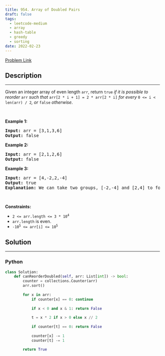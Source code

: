 ```yaml
---
title: 954. Array of Doubled Pairs
draft: false
tags: 
  - leetcode-medium
  - array
  - hash-table
  - greedy
  - sorting
date: 2022-02-23
---
```


[Problem Link](https://leetcode.com/problems/array-of-doubled-pairs/)

## Description

---
<p>Given an integer array of even length <code>arr</code>, return <code>true</code><em> if it is possible to reorder </em><code>arr</code><em> such that </em><code>arr[2 * i + 1] = 2 * arr[2 * i]</code><em> for every </em><code>0 &lt;= i &lt; len(arr) / 2</code><em>, or </em><code>false</code><em> otherwise</em>.</p>

<p>&nbsp;</p>
<p><strong class="example">Example 1:</strong></p>

<pre>
<strong>Input:</strong> arr = [3,1,3,6]
<strong>Output:</strong> false
</pre>

<p><strong class="example">Example 2:</strong></p>

<pre>
<strong>Input:</strong> arr = [2,1,2,6]
<strong>Output:</strong> false
</pre>

<p><strong class="example">Example 3:</strong></p>

<pre>
<strong>Input:</strong> arr = [4,-2,2,-4]
<strong>Output:</strong> true
<strong>Explanation:</strong> We can take two groups, [-2,-4] and [2,4] to form [-2,-4,2,4] or [2,4,-2,-4].
</pre>

<p>&nbsp;</p>
<p><strong>Constraints:</strong></p>

<ul>
	<li><code>2 &lt;= arr.length &lt;= 3 * 10<sup>4</sup></code></li>
	<li><code>arr.length</code> is even.</li>
	<li><code>-10<sup>5</sup> &lt;= arr[i] &lt;= 10<sup>5</sup></code></li>
</ul>


## Solution

---
### Python
``` py title='array-of-doubled-pairs'
class Solution:
    def canReorderDoubled(self, arr: List[int]) -> bool:
        counter = collections.Counter(arr)
        arr.sort()
        
        for x in arr:
            if counter[x] == 0: continue
            
            if x < 0 and x & 1: return False
            
            t = x * 2 if x > 0 else x // 2
            
            if counter[t] == 0: return False
            
            counter[x] -= 1
            counter[t] -= 1
        
        return True
```


